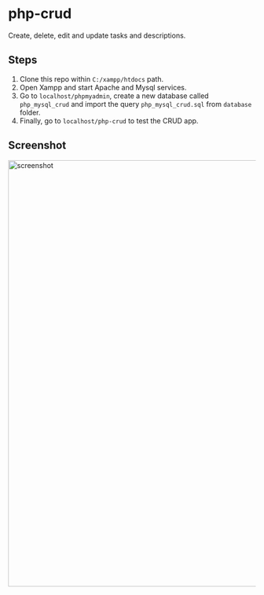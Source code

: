 # php-crud
Create, delete, edit and update tasks and descriptions.

## Steps
1. Clone this repo within `C:/xampp/htdocs` path.
2. Open Xampp and start Apache and Mysql services.
3. Go to `localhost/phpmyadmin`, create a new database called `php_mysql_crud` and import the query `php_mysql_crud.sql` from `database` folder.
4. Finally, go to `localhost/php-crud` to test the CRUD app.

## Screenshot
<img width="869" alt="screenshot" src="https://github.com/CristianJhair/php-crud/assets/44480959/8274b39a-f2e7-4ec7-83ea-1e699a319763">
